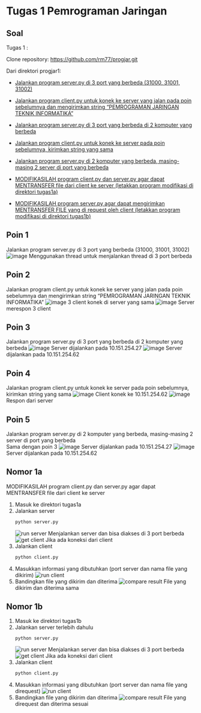 # Tugas 1 Pemrograman Jaringan

## Soal
Tugas 1 :

Clone repository: https://github.com/rm77/progjar.git 

Dari direktori progjar1: 

* [Jalankan program server.py di 3 port yang berbeda (31000, 31001, 31002)](#Poin-1) 

* [Jalankan program client.py untuk konek ke server yang jalan pada poin sebelumnya dan mengirimkan string “PEMROGRAMAN JARINGAN TEKNIK INFORMATIKA”](#Poin-2) 

* [Jalankan program server.py di 3 port yang berbeda di 2 komputer yang berbeda](#Poin-3) 

* [Jalankan program client.py untuk konek ke server pada poin sebelumnya, kirimkan string yang sama](#Poin-4) 

* [Jalankan program server.py di 2 komputer yang berbeda, masing-masing 2 server di port yang berbeda](#Poin-5) 

* [MODIFIKASILAH program client.py dan server.py agar dapat MENTRANSFER file dari client ke server (letakkan program modifikasi di direktori tugas1a)](#nomor-1a) 

* [MODIFIKASILAH program server.py agar dapat mengirimkan MENTRANSFER FILE yang di request oleh client (letakkan program modifikasi di direktori tugas1b)](#nomor-1b) 

## Poin 1
Jalankan program server.py di 3 port yang berbeda (31000, 31001, 31002) 
![image](img/poin1.png)
Menggunakan thread untuk menjalankan thread di 3 port berbeda

## Poin 2
Jalankan program client.py untuk konek ke server yang jalan pada poin sebelumnya dan mengirimkan string “PEMROGRAMAN JARINGAN TEKNIK INFORMATIKA” 
![image](img/poin2a.png)
3 client konek di server yang sama
![image](img/poin2b.png)
Server merespon 3 client

## Poin 3
Jalankan program server.py di 3 port yang berbeda di 2 komputer yang berbeda 
![image](img/poin3a.png)
Server dijalankan pada 10.151.254.27
![image](img/poin3b.png)
Server dijalankan pada 10.151.254.62

## Poin 4
Jalankan program client.py untuk konek ke server pada poin sebelumnya, kirimkan string yang sama 
![image](img/poin4a.png)
Client konek ke 10.151.254.62
![image](img/poin4b.png)
Respon dari server

## Poin 5
Jalankan program server.py di 2 komputer yang berbeda, masing-masing 2 server di port yang berbeda  
Sama dengan poin 3 
![image](img/poin3a.png)
Server dijalankan pada 10.151.254.27
![image](img/poin3b.png)
Server dijalankan pada 10.151.254.62

## Nomor 1a
MODIFIKASILAH program client.py dan server.py agar dapat MENTRANSFER file dari client ke server
1. Masuk ke direktori tugas1a
1. Jalankan server 
    ```py
    python server.py
    ```
    ![run server](img/1aserver.png)
    Menjalankan server dan bisa diakses di 3 port berbeda
    ![get client](img/1awaiting.png)
    Jika ada koneksi dari client
2. Jalankan client
    ```py
    python client.py
    ```
3. Masukkan informasi yang dibutuhkan (port server dan nama file yang dikirim)
    ![run client](img/1aclient.png)
4. Bandingkan file yang dikirim dan diterima
    ![compare result](img/1acompare.png)
    File yang dikirim dan diterima sama

## Nomor 1b
1. Masuk ke direktori tugas1b
2. Jalankan server terlebih dahulu
    ```pyv
    python server.py
    ```
    ![run server](img/1bserver.png)
    Menjalankan server dan bisa diakses di 3 port berbeda
    ![get client](img/1bwaiting.png)
    Jika ada koneksi dari client
3. Jalankan client
    ```py
    python client.py
    ```
4. Masukkan informasi yang dibutuhkan (port server dan nama file yang direquest)
    ![run client](img/1bclient.png)
4. Bandingkan file yang dikirim dan diterima
    ![compare result](img/1bcompare.png)
    File yang direquest dan diterima sesuai